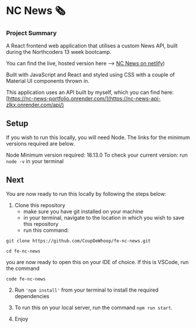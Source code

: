 
# NC News 🗞️

### Project Summary

A React frontend web application that utilises a custom News API, built during the Northcoders 13 week bootcamp.

You can find the live, hosted version here --> [NC News on netlify](https://incomparable-pithivier-d5878b.netlify.app/))

Built with JavaScript and React and styled using CSS with a couple of Material UI components thrown in.

This application uses an API built by myself, which you can find here: [https://nc-news-portfolio.onrender.com/](https://nc-news-api-zlkx.onrender.com/api/)


## Setup 
If you wish to run this locally, you will need Node. The links for the minimum versions required are below.

Node
Minimum version required: 18.13.0
To check your current version: run `node -v` in your terminal


## Next
You are now ready to run this locally by following the steps below:

1. Clone this repository
   - make sure you have git installed on your machine
    - in your terminal, navigate to the location in which you wish to save this repository
    - run this command:
      
```
git clone https://github.com/CoupDeWhoop/fe-nc-news.git
```


    
```
cd fe-nc-news
```


you are now ready to open this on your IDE of choice. If this is VSCode, run the command




```
code fe-nc-news
```

  
2. Run `'npm install'` from your terminal to install the required dependencies


3. To run this on your local server, run the command `npm run start`.


4. Enjoy
   
